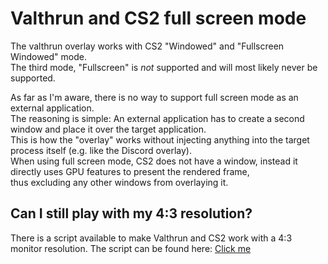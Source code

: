 # Valthrun and CS2 full screen mode
The valthrun overlay works with CS2 "Windowed" and "Fullscreen Windowed" mode.  
The third mode, "Fullscreen" is *not* supported and will most likely never be supported.  
  
As far as I'm aware, there is no way to support full screen mode as an external application.  
The reasoning is simple: An external application has to create a second window and place it over the target application.  
This is how the "overlay" works without injecting anything into the target process itself (e.g. like the Discord overlay).  
When using full screen mode, CS2 does not have a window, instead it directly uses GPU features to present the rendered frame,  
thus excluding any other windows from overlaying it.

## Can I still play with my 4:3 resolution?
There is a script available to make Valthrun and CS2 work with
a 4:3 monitor resolution. The script can be found here:
[Click me](./stretched)
